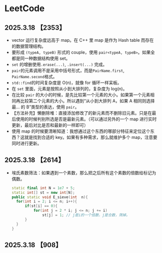 # LeetCode

## 2025.3.18 【2353】

- vector 运行复杂度远高于 map。在 C++ 里 map 是作为 Hash table 而存在的数据管理结构。
- 要形成 `(typeA, typeB)` 形式的 couple，使用 `pair<typeA, typeB>`。如果全都是同一种数据结构使用 set。
- `set` 的增删使用`.erase(...)`, `.insert(...)` 完成。
- `pair`的元素调用不是采用中括号形式，而是`PairName.first`, `PairName.second`格式。
- `std::find`的时间复杂度是 O(n)，就像 for 循环一样呆板。
- 在 `set` 里面，元素是按照从小到大排列的，复杂度为 log(n)。
- 在比较 `pair` 的大小的时候，是先比较第一个元素的大小。如果第一个元素相同再比较第二个元素的大小。所以遇到“从小到大排列 A，如果 A 相同则选择最... 的 B”类型的表达，使用 `pair`。
- 【方法补充】懒删除堆：直接添加修改了的新元素而不删除旧元素。只是在最后使用的时候判别所选是否是最新元素。（可以通过另外的一个 map 进行实时更新，最后对比是否和最新的一样即可）
- 使用 map 的时候要清晰知道：我想通过这个东西的哪部分特征来定位这个东西？这就是找到合适的 key。如果有多种需求，那么就维护多个 map，注意要同时进行更新。

## 2025.3.18 【2614】

- 埃氏素数筛法：如果遇到一个素数，那么把之后所有这个素数的倍数给标记为偶数。
  ```cpp
  static final int N = 1e7 + 5;
  static int[] st = new int[N];
  public static void E_sieve(int  n){
  	for(int i = 2; i <= n; i++){
  		if(st[i] == 0){
  			for(int j = 2 * i; j <= n; j += i)
  			    st[j] = 1; // j是i的一个倍数，j是合数，筛掉。
  		}
  	}
  }
  ```

  

## 2025.3.18 【908】

